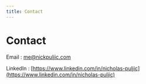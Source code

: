 ```yaml
---
title: Contact
---
```


# Contact



Email : [me@nickpuljic.com](mailto:me@nickpuljic.com)

LinkedIn : [https://www.linkedin.com/in/nicholas-puljic](https://www.linkedin.com/in/nicholas-puljic)
